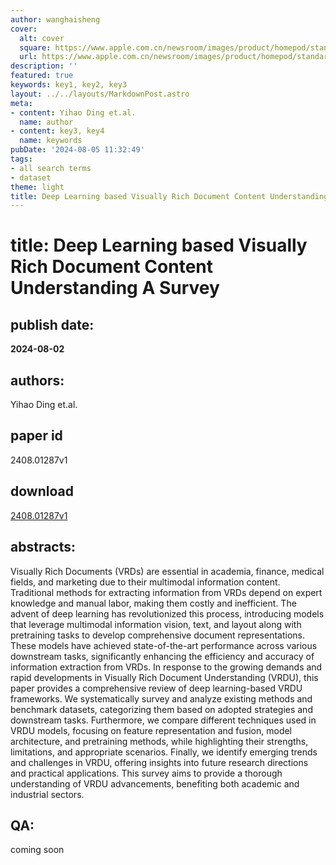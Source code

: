 ```yaml
---
author: wanghaisheng
cover:
  alt: cover
  square: https://www.apple.com.cn/newsroom/images/product/homepod/standard/Apple-HomePod-hero-230118_big.jpg.large_2x.jpg
  url: https://www.apple.com.cn/newsroom/images/product/homepod/standard/Apple-HomePod-hero-230118_big.jpg.large_2x.jpg
description: ''
featured: true
keywords: key1, key2, key3
layout: ../../layouts/MarkdownPost.astro
meta:
- content: Yihao Ding et.al.
  name: author
- content: key3, key4
  name: keywords
pubDate: '2024-08-05 11:32:49'
tags:
- all search terms
- dataset
theme: light
title: Deep Learning based Visually Rich Document Content Understanding A Survey
---
```


# title: Deep Learning based Visually Rich Document Content Understanding A Survey 
## publish date: 
**2024-08-02** 
## authors: 
  Yihao Ding et.al. 
## paper id
2408.01287v1
## download
[2408.01287v1](http://arxiv.org/abs/2408.01287v1)
## abstracts:
Visually Rich Documents (VRDs) are essential in academia, finance, medical fields, and marketing due to their multimodal information content. Traditional methods for extracting information from VRDs depend on expert knowledge and manual labor, making them costly and inefficient. The advent of deep learning has revolutionized this process, introducing models that leverage multimodal information vision, text, and layout along with pretraining tasks to develop comprehensive document representations. These models have achieved state-of-the-art performance across various downstream tasks, significantly enhancing the efficiency and accuracy of information extraction from VRDs. In response to the growing demands and rapid developments in Visually Rich Document Understanding (VRDU), this paper provides a comprehensive review of deep learning-based VRDU frameworks. We systematically survey and analyze existing methods and benchmark datasets, categorizing them based on adopted strategies and downstream tasks. Furthermore, we compare different techniques used in VRDU models, focusing on feature representation and fusion, model architecture, and pretraining methods, while highlighting their strengths, limitations, and appropriate scenarios. Finally, we identify emerging trends and challenges in VRDU, offering insights into future research directions and practical applications. This survey aims to provide a thorough understanding of VRDU advancements, benefiting both academic and industrial sectors.
## QA:
coming soon
